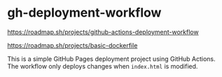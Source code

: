 # gh-deployment-workflow

https://roadmap.sh/projects/github-actions-deployment-workflow

https://roadmap.sh/projects/basic-dockerfile

This is a simple GitHub Pages deployment project using GitHub Actions.  
The workflow only deploys changes when `index.html` is modified.
